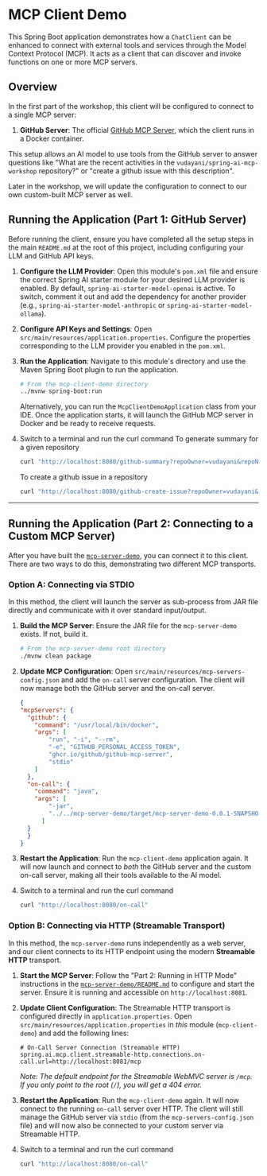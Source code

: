 # MCP Client Demo

This Spring Boot application demonstrates how a `ChatClient` can be enhanced to connect with external tools and services through the Model Context Protocol (MCP). It acts as a client that can discover and invoke functions on one or more MCP servers.

## Overview

In the first part of the workshop, this client will be configured to connect to a single MCP server:

1.  **GitHub Server**: The official [GitHub MCP Server](https://github.com/github/github-mcp-server), which the client runs in a Docker container.

This setup allows an AI model to use tools from the GitHub server to answer questions like "What are the recent activities in the `vudayani/spring-ai-mcp-workshop` repository?" or "create a github issue with this description".

Later in the workshop, we will update the configuration to connect to our own custom-built MCP server as well.

## Running the Application (Part 1: GitHub Server)

Before running the client, ensure you have completed all the setup steps in the main `README.md` at the root of this project, including configuring your LLM and GitHub API keys.

1.  **Configure the LLM Provider**: Open this module's `pom.xml` file and ensure the correct Spring AI starter module for your desired LLM provider is enabled. By default, `spring-ai-starter-model-openai` is active. To switch, comment it out and add the dependency for another provider (e.g., `spring-ai-starter-model-anthropic` or `spring-ai-starter-model-ollama`).

2.  **Configure API Keys and Settings**: Open `src/main/resources/application.properties`. Configure the properties corresponding to the LLM provider you enabled in the `pom.xml`.

3.  **Run the Application**: Navigate to this module's directory and use the Maven Spring Boot plugin to run the application.

    ```bash
    # From the mcp-client-demo directory
    ../mvnw spring-boot:run
    ```

    Alternatively, you can run the `McpClientDemoApplication` class from your IDE. Once the application starts, it will launch the GitHub MCP server in Docker and be ready to receive requests.

4. Switch to a terminal and run the curl command
    To generate summary for a given repository
    ```bash
    curl "http://localhost:8080/github-summary?repoOwner=vudayani&repoName=spring-ai-mcp-workshop"
    ```

    To create a github issue in a repository
    ```bash
    curl "http://localhost:8080/github-create-issue?repoOwner=vudayani&repoName=spring-ai-mcp-workshop"
    ```

---

## Running the Application (Part 2: Connecting to a Custom MCP Server)

After you have built the [`mcp-server-demo`](https://github.com/vudayani/spring-ai-mcp-workshop/tree/main/mcp-server-demo), you can connect it to this client. There are two ways to do this, demonstrating two different MCP transports.

### Option A: Connecting via STDIO

In this method, the client will launch the server as sub-process from JAR file directly and communicate with it over standard input/output.

1.  **Build the MCP Server**: Ensure the JAR file for the `mcp-server-demo` exists. If not, build it.
    ```bash
    # From the mcp-server-demo root directory
    ./mvnw clean package
    ```

2.  **Update MCP Configuration**: Open `src/main/resources/mcp-servers-config.json` and add the `on-call` server configuration. The client will now manage both the GitHub server and the on-call server.

    ```json
    {
    "mcpServers": {
      "github": {
        "command": "/usr/local/bin/docker",
        "args": [
            "run", "-i", "--rm",
            "-e", "GITHUB_PERSONAL_ACCESS_TOKEN",
            "ghcr.io/github/github-mcp-server",
            "stdio"
        ]
      },
      "on-call": {
        "command": "java",
        "args": [
            "-jar",
            "../../mcp-server-demo/target/mcp-server-demo-0.0.1-SNAPSHOT.jar"
          ]
      }
      }
    }
    ```

3.  **Restart the Application**: Run the `mcp-client-demo` application again. It will now launch and connect to 
*both* the GitHub server and the custom on-call server, making all their tools available to the AI model.

4. Switch to a terminal and run the curl command
    ```bash
    curl "http://localhost:8080/on-call"
    ```

### Option B: Connecting via HTTP (Streamable Transport)

In this method, the `mcp-server-demo` runs independently as a web server, and our client connects to its HTTP endpoint using the modern **Streamable HTTP** transport.

1.  **Start the MCP Server**: Follow the "Part 2: Running in HTTP Mode" instructions in the [`mcp-server-demo/README.md`](https://github.com/vudayani/spring-ai-mcp-workshop/blob/main/mcp-server-demo/README.md) to configure and start the server. Ensure it is running and accessible on `http://localhost:8081`.

2.  **Update Client Configuration**: The Streamable HTTP transport is configured directly in `application.properties`. Open `src/main/resources/application.properties` in *this* module (`mcp-client-demo`) and add the following lines:

    ```properties
    # On-Call Server Connection (Streamable HTTP)
    spring.ai.mcp.client.streamable-http.connections.on-call.url=http://localhost:8081/mcp
    ```
    *Note: The default endpoint for the Streamable WebMVC server is `/mcp`. If you only point to the root (`/`), you will get a 404 error.*

3.  **Restart the Application**: Run the `mcp-client-demo` again. It will now connect to the running `on-call` server over HTTP. The client will still manage the GitHub server via `stdio` (from the `mcp-servers-config.json` file) and will now also be connected to your custom server via Streamable HTTP.

4. Switch to a terminal and run the curl command
    ```bash
    curl "http://localhost:8080/on-call"
    ```